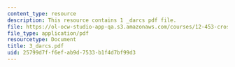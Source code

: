 ```yaml
---
content_type: resource
description: This resource contains 1 _darcs pdf file.
file: https://ol-ocw-studio-app-qa.s3.amazonaws.com/courses/12-453-crosby-lectures-in-geology-history-of-africa-fall-2005/25799d7ff6efab9d7533b1f4d7bf99d3_3_darcs.pdf
file_type: application/pdf
resourcetype: Document
title: 3_darcs.pdf
uid: 25799d7f-f6ef-ab9d-7533-b1f4d7bf99d3
---
```

